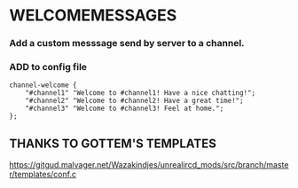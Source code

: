 # WELCOMEMESSAGES
### Add a custom messsage send by server to a channel.

### ADD to config file

```
channel-welcome {
    "#channel1" "Welcome to #channel1! Have a nice chatting!";
    "#channel2" "Welcome to #channel2! Have a great time!";
    "#channel3" "Welcome to #channel3! Feel at home.";
};

```

## THANKS TO GOTTEM'S TEMPLATES

https://gitgud.malvager.net/Wazakindjes/unrealircd_mods/src/branch/master/templates/conf.c